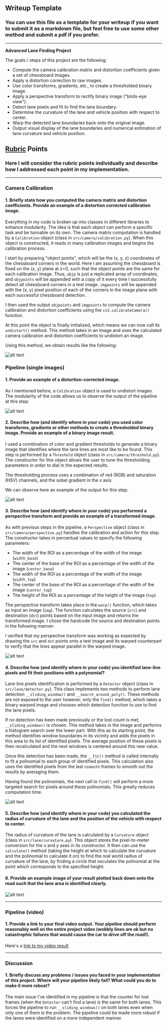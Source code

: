 ## Writeup Template

### You can use this file as a template for your writeup if you want to submit it as a markdown file, but feel free to use some other method and submit a pdf if you prefer.

---

**Advanced Lane Finding Project**

The goals / steps of this project are the following:

* Compute the camera calibration matrix and distortion coefficients given a set of chessboard images.
* Apply a distortion correction to raw images.
* Use color transforms, gradients, etc., to create a thresholded binary image.
* Apply a perspective transform to rectify binary image ("birds-eye view").
* Detect lane pixels and fit to find the lane boundary.
* Determine the curvature of the lane and vehicle position with respect to center.
* Warp the detected lane boundaries back onto the original image.
* Output visual display of the lane boundaries and numerical estimation of lane curvature and vehicle position.

[//]: # (Image References)

[image1]: ./output_images/undistort_output.png "Undistorted"
[image2]: ./output_images/undistort_test.png "Road Transformed"
[image3]: ./output_images/threshold_test.png "Binary Example"
[image4]: ./output_images/warp_test.png "Warp Example"
[image5]: ./output_images/detector1.png "Fit Visual 1"
[image5]: ./output_images/detector2.png "Fit Visual 2"
[image6]: ./output_images/output.png "Output"

## [Rubric](https://review.udacity.com/#!/rubrics/571/view) Points

### Here I will consider the rubric points individually and describe how I addressed each point in my implementation.  

---

### Camera Calibration

#### 1. Briefly state how you computed the camera matrix and distortion coefficients. Provide an example of a distortion corrected calibration image.

Everything in my code is broken up into classes in different libraries to enhance modularity. The idea is that each object can perform a specific task and be tunnable on its own. The camera matrix computation is handled by a `Calibration` object (class in `src/camera/calibration.py`). When this object is constructed, it reads in many calibration images and begins the calibration process.

I start by preparing "object points", which will be the (x, y, z) coordinates of the chessboard corners in the world. Here I am assuming the chessboard is fixed on the (x, y) plane at z=0, such that the object points are the same for each calibration image.  Thus, `objp` is just a replicated array of coordinates, and `objpoints` will be appended with a copy of it every time I successfully detect all chessboard corners in a test image.  `imgpoints` will be appended with the (x, y) pixel position of each of the corners in the image plane with each successful chessboard detection.  

I then used the output `objpoints` and `imgpoints` to compute the camera calibration and distortion coefficients using the `cv2.calibrateCamera()` function.  

At this point the object is finally initialized, which means we can now call its `undistort()` method. This method takes in an image and uses the calculated camera calibration and distortion coefficients to undistort an image. 

Using this method, we obtain results like the following:

![alt text][image1]

### Pipeline (single images)

#### 1. Provide an example of a distortion-corrected image.

As I mentioned before, a `Calibration` object is used to undistort images. The modularity of the code allows us to observe the output of the pipeline at this step: 

![alt text][image2]

#### 2. Describe how (and identify where in your code) you used color transforms, gradients or other methods to create a thresholded binary image.  Provide an example of a binary image result.

I used a combination of color and gradient thresholds to generate a binary image that identifies where the lane lines are most like to be found. This step is performed by a `Threshold` object (class in `src/camera/threshold.py`). The constructor for this object allows the user to tune the thresholding parameters in order to dial in the expected results. 

The thresholding process uses a combination of red (RGB) and saturation (HSV) channels, and the sobel gradient in the x axis. 

We can observe here an example of the output for this step. 

![alt text][image3]

#### 3. Describe how (and identify where in your code) you performed a perspective transform and provide an example of a transformed image.

As with previous steps in the pipeline, a `Perspective` object (class in `src/camera/perspective.py`) handles the calibration and action for this step. The constructor takes in percentual values to specify the following parameters: 

- The width of the ROI as a percentage of the width of the image (`width_base`)
- The center of the base of the ROI as a percentage of the width of the image (`center_base`)
- The width of the ROI as a percentage of the width of the image (`width_top`)
- The center of the base of the ROI as a percentage of the width of the image (`center_top`)
- The height of the ROI as a percentage of the height of the image (`top`)

The perspective transform takes place in the `warp()` function, which takes as input an image (`img`). The function calculates the source (`src`) and destination (`dst`) points based on the input image and returns the transformed image.  I chose the hardcode the source and destination points in the following manner:

I verified that my perspective transform was working as expected by drawing the `src` and `dst` points onto a test image and its warped counterpart to verify that the lines appear parallel in the warped image.

![alt text][image4]

#### 4. Describe how (and identify where in your code) you identified lane-line pixels and fit their positions with a polynomial?

Lane line pixels identification is performed by a `Detector` object (class in `src/lane/detector.py`). This class implements two methods to perform lane detection `__sliding_window()` and `__search_around_poly()`. These methods are not exposed to the user however, only the `find()` method, which takes a binary warped image and chooses which detection function to use to find the lane pixels. 

If no detection has been made previously or the lost count is met, `__sliding_window()` is chosen. This method takes in the image and performs a histogram search over the lower part. With this as its starting point, the method identifies window boundaries in its vicinity and adds the pixels in this area to its list of identified pixels. The average position of these pixels is then recalculated and the next windows is centered around this new value. 

Once this detection has been made, the `__fit()` method is called internally to fit a polinomial to each group of identified pixels. This calculation also uses the identified pixels from the last `nsmooth` frames to smooth out the results by averaging them. 

Having found the polinomials, the next call to `find()` will perform a more targeted search for pixels around these polinomials. This greatly reduces computation time.

![alt text][image5]

#### 5. Describe how (and identify where in your code) you calculated the radius of curvature of the lane and the position of the vehicle with respect to center.

The radius of curvature of the lane is calculated by a `Curvature` object (class in `src/lane/curvature.py`). This object stores the pixel-to-meter conversion for the x and y axes in its constructor. It then can use the `calculate()` method (taking the height at which to calculate the curvature and the polinomial to calculate it on)  to find the real world radius of curvature of the lane, by finding a circle that osculates the polinomial at the point which corresponds to the specified height. 

#### 6. Provide an example image of your result plotted back down onto the road such that the lane area is identified clearly.

![alt text][image6]

---

### Pipeline (video)

#### 1. Provide a link to your final video output.  Your pipeline should perform reasonably well on the entire project video (wobbly lines are ok but no catastrophic failures that would cause the car to drive off the road!).

Here's a [link to my video result](./project_video_out.mp4)

---

### Discussion

#### 1. Briefly discuss any problems / issues you faced in your implementation of this project.  Where will your pipeline likely fail?  What could you do to make it more robust?

The main issue I've identified in my pipeline is that the counter for lost frames (when the `Detector` can't find a lane) is the same for both lanes. This forces the pipeline to run `__sliding_windows()` on both lanes even when only one of them is the problem. The pipeline could be made more robust if the lanes were identified on a more independent manner. 